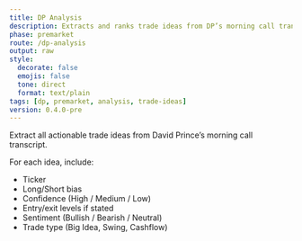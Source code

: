 ```yaml
---
title: DP Analysis
description: Extracts and ranks trade ideas from DP’s morning call transcript.
phase: premarket
route: /dp-analysis
output: raw
style:
  decorate: false
  emojis: false
  tone: direct
  format: text/plain
tags: [dp, premarket, analysis, trade-ideas]
version: 0.4.0-pre
---
```


Extract all actionable trade ideas from David Prince’s morning call transcript.

For each idea, include:
- Ticker
- Long/Short bias
- Confidence (High / Medium / Low)
- Entry/exit levels if stated
- Sentiment (Bullish / Bearish / Neutral)
- Trade type (Big Idea, Swing, Cashflow)
